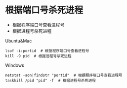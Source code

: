 # 根据端口号杀死进程

- 根据程序端口号查看进程号
- 根据进程号杀死进程

Ubuntu&Mac

```text
lsof -i:portid  # 根据程序端口号查看进程号
kill -9 pid  # 根据进程号杀死进程
```

Windows

```text
netstat -aon|findstr "portid"  # 根据程序端口号查看进程号
taskkill /pid "pid" -f  # 根据进程号杀死进程
```

